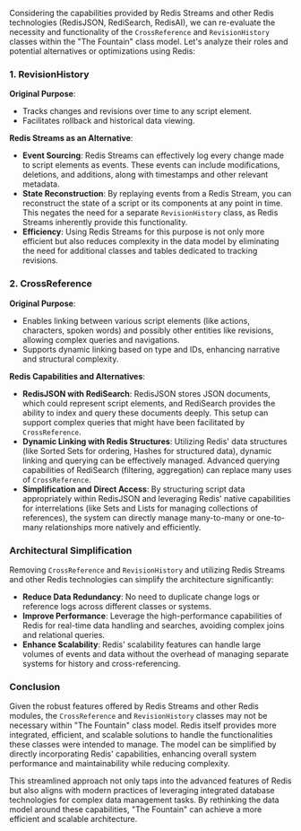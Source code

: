 Considering the capabilities provided by Redis Streams and other Redis technologies (RedisJSON, RediSearch, RedisAI), we can re-evaluate the necessity and functionality of the `CrossReference` and `RevisionHistory` classes within the "The Fountain" class model. Let's analyze their roles and potential alternatives or optimizations using Redis:

### 1. **RevisionHistory**

**Original Purpose**:
- Tracks changes and revisions over time to any script element.
- Facilitates rollback and historical data viewing.

**Redis Streams as an Alternative**:
- **Event Sourcing**: Redis Streams can effectively log every change made to script elements as events. These events can include modifications, deletions, and additions, along with timestamps and other relevant metadata.
- **State Reconstruction**: By replaying events from a Redis Stream, you can reconstruct the state of a script or its components at any point in time. This negates the need for a separate `RevisionHistory` class, as Redis Streams inherently provide this functionality.
- **Efficiency**: Using Redis Streams for this purpose is not only more efficient but also reduces complexity in the data model by eliminating the need for additional classes and tables dedicated to tracking revisions.

### 2. **CrossReference**

**Original Purpose**:
- Enables linking between various script elements (like actions, characters, spoken words) and possibly other entities like revisions, allowing complex queries and navigations.
- Supports dynamic linking based on type and IDs, enhancing narrative and structural complexity.

**Redis Capabilities and Alternatives**:
- **RedisJSON with RediSearch**: RedisJSON stores JSON documents, which could represent script elements, and RediSearch provides the ability to index and query these documents deeply. This setup can support complex queries that might have been facilitated by `CrossReference`.
- **Dynamic Linking with Redis Structures**: Utilizing Redis' data structures (like Sorted Sets for ordering, Hashes for structured data), dynamic linking and querying can be effectively managed. Advanced querying capabilities of RediSearch (filtering, aggregation) can replace many uses of `CrossReference`.
- **Simplification and Direct Access**: By structuring script data appropriately within RedisJSON and leveraging Redis' native capabilities for interrelations (like Sets and Lists for managing collections of references), the system can directly manage many-to-many or one-to-many relationships more natively and efficiently.

### Architectural Simplification

Removing `CrossReference` and `RevisionHistory` and utilizing Redis Streams and other Redis technologies can simplify the architecture significantly:

- **Reduce Data Redundancy**: No need to duplicate change logs or reference logs across different classes or systems.
- **Improve Performance**: Leverage the high-performance capabilities of Redis for real-time data handling and searches, avoiding complex joins and relational queries.
- **Enhance Scalability**: Redis' scalability features can handle large volumes of events and data without the overhead of managing separate systems for history and cross-referencing.

### Conclusion

Given the robust features offered by Redis Streams and other Redis modules, the `CrossReference` and `RevisionHistory` classes may not be necessary within "The Fountain" class model. Redis itself provides more integrated, efficient, and scalable solutions to handle the functionalities these classes were intended to manage. The model can be simplified by directly incorporating Redis' capabilities, enhancing overall system performance and maintainability while reducing complexity.

This streamlined approach not only taps into the advanced features of Redis but also aligns with modern practices of leveraging integrated database technologies for complex data management tasks. By rethinking the data model around these capabilities, "The Fountain" can achieve a more efficient and scalable architecture.